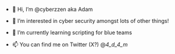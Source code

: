 - 👋 Hi, I’m @cyberzzen aka Adam
- 👀 I’m interested in cyber security amongst lots of other things!
- 🌱 I’m currently learning scripting for blue teams

- 📫 You can find me on Twitter (X?) @_4_d_4_m_



<!---
cyberzzen/cyberzzen is a ✨ special ✨ repository because its `README.md` (this file) appears on your GitHub profile.
You can click the Preview link to take a look at your changes.
--->
